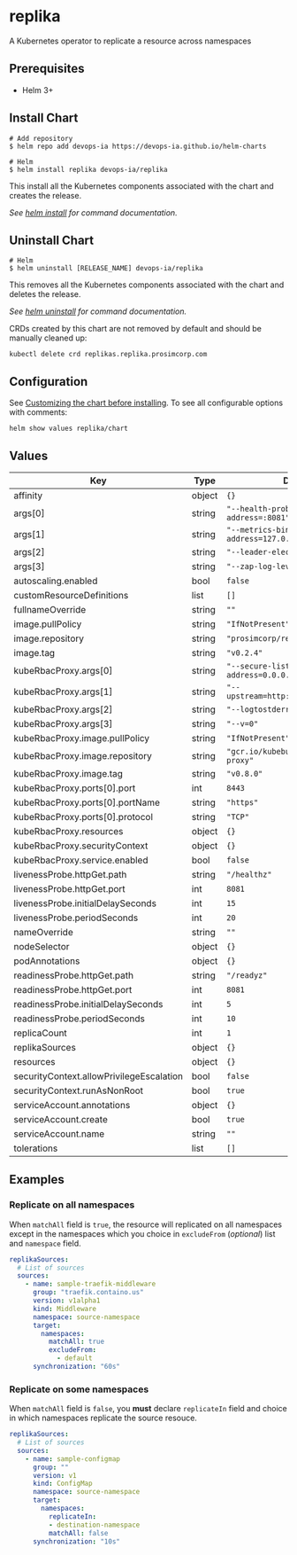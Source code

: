 # replika

A Kubernetes operator to replicate a resource across namespaces

## Prerequisites

* Helm 3+

## Install Chart

```console
# Add repository
$ helm repo add devops-ia https://devops-ia.github.io/helm-charts

# Helm
$ helm install replika devops-ia/replika
```

This install all the Kubernetes components associated with the chart and creates the release.

_See [helm install](https://helm.sh/docs/helm/helm_install/) for command documentation._

## Uninstall Chart

```console
# Helm
$ helm uninstall [RELEASE_NAME] devops-ia/replika
```

This removes all the Kubernetes components associated with the chart and deletes the release.

_See [helm uninstall](https://helm.sh/docs/helm/helm_uninstall/) for command documentation._

CRDs created by this chart are not removed by default and should be manually cleaned up:

```console
kubectl delete crd replikas.replika.prosimcorp.com
```

## Configuration

See [Customizing the chart before installing](https://helm.sh/docs/intro/using_helm/#customizing-the-chart-before-installing). To see all configurable options with comments:

```console
helm show values replika/chart
```

## Values

| Key | Type | Default | Description |
|-----|------|---------|-------------|
| affinity | object | `{}` |  |
| args[0] | string | `"--health-probe-bind-address=:8081"` |  |
| args[1] | string | `"--metrics-bind-address=127.0.0.1:8080"` |  |
| args[2] | string | `"--leader-elect"` |  |
| args[3] | string | `"--zap-log-level=debug"` |  |
| autoscaling.enabled | bool | `false` |  |
| customResourceDefinitions | list | `[]` |  |
| fullnameOverride | string | `""` |  |
| image.pullPolicy | string | `"IfNotPresent"` |  |
| image.repository | string | `"prosimcorp/replika"` |  |
| image.tag | string | `"v0.2.4"` |  |
| kubeRbacProxy.args[0] | string | `"--secure-listen-address=0.0.0.0:8443"` |  |
| kubeRbacProxy.args[1] | string | `"--upstream=http://127.0.0.1:8080/"` |  |
| kubeRbacProxy.args[2] | string | `"--logtostderr=true"` |  |
| kubeRbacProxy.args[3] | string | `"--v=0"` |  |
| kubeRbacProxy.image.pullPolicy | string | `"IfNotPresent"` |  |
| kubeRbacProxy.image.repository | string | `"gcr.io/kubebuilder/kube-rbac-proxy"` |  |
| kubeRbacProxy.image.tag | string | `"v0.8.0"` |  |
| kubeRbacProxy.ports[0].port | int | `8443` |  |
| kubeRbacProxy.ports[0].portName | string | `"https"` |  |
| kubeRbacProxy.ports[0].protocol | string | `"TCP"` |  |
| kubeRbacProxy.resources | object | `{}` |  |
| kubeRbacProxy.securityContext | object | `{}` |  |
| kubeRbacProxy.service.enabled | bool | `false` |  |
| livenessProbe.httpGet.path | string | `"/healthz"` |  |
| livenessProbe.httpGet.port | int | `8081` |  |
| livenessProbe.initialDelaySeconds | int | `15` |  |
| livenessProbe.periodSeconds | int | `20` |  |
| nameOverride | string | `""` |  |
| nodeSelector | object | `{}` |  |
| podAnnotations | object | `{}` |  |
| readinessProbe.httpGet.path | string | `"/readyz"` |  |
| readinessProbe.httpGet.port | int | `8081` |  |
| readinessProbe.initialDelaySeconds | int | `5` |  |
| readinessProbe.periodSeconds | int | `10` |  |
| replicaCount | int | `1` |  |
| replikaSources | object | `{}` |  |
| resources | object | `{}` |  |
| securityContext.allowPrivilegeEscalation | bool | `false` |  |
| securityContext.runAsNonRoot | bool | `true` |  |
| serviceAccount.annotations | object | `{}` |  |
| serviceAccount.create | bool | `true` |  |
| serviceAccount.name | string | `""` |  |
| tolerations | list | `[]` |  |

## Examples

### Replicate on all namespaces

When `matchAll` field is `true`, the resource will replicated on all namespaces except in the namespaces which you choice in `excludeFrom` (_optional_) list and `namespace` field.

```yaml
replikaSources:
  # List of sources
  sources:
    - name: sample-traefik-middleware
      group: "traefik.containo.us"
      version: v1alpha1
      kind: Middleware
      namespace: source-namespace
      target:
        namespaces:
          matchAll: true
          excludeFrom:
            - default
      synchronization: "60s"
```

### Replicate on some namespaces

When `matchAll` field is `false`, you **must** declare `replicateIn` field and choice in which namespaces replicate the source resouce.

```yaml
replikaSources:
  # List of sources
  sources:
    - name: sample-configmap
      group: ""
      version: v1
      kind: ConfigMap
      namespace: source-namespace
      target:
        namespaces:
          replicateIn:
          - destination-namespace
          matchAll: false
      synchronization: "10s"
```
